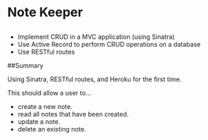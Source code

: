 # Note Keeper

##

* Implement CRUD in a MVC application (using Sinatra)
* Use Active Record to perform CRUD operations on a database
* Use RESTful routes

##Summary

Using Sinatra, RESTful routes, and Heroku for the first time.

This should allow a user to...
* create a new note.
* read all notes that have been created.
* update a note.
* delete an existing note.